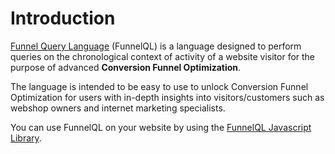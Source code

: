 # Introduction

[Funnel Query Language](https://github.com/FunnelQL/) \(FunnelQL\) is a language designed to perform queries on the chronological context of activity of a website visitor for the purpose of advanced **Conversion Funnel Optimization**.

The language is intended to be easy to use to unlock Conversion Funnel Optimization for users with in-depth insights into visitors/customers such as webshop owners and internet marketing specialists.

You can use FunnelQL on your website by using the [FunnelQL Javascript Library](https://github.com/FunnelQL/funnelql).

